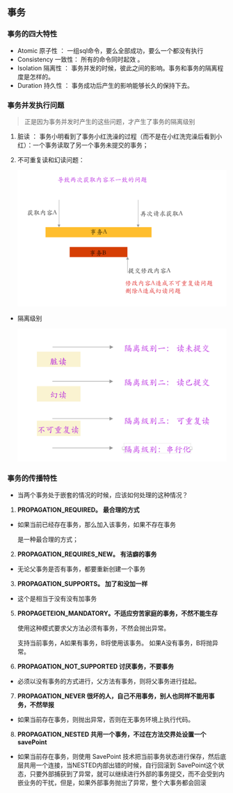 ## 事务



### 事务的四大特性

* Atomic  原子性 ： 一组sql命令，要么全部成功，要么一个都没有执行
* Consistency 一致性： 所有的命令同时起效 。
* Isolation 隔离性 ： 事务并发的时候，彼此之间的影响。事务和事务的隔离程度是怎样的。
* Duration 持久性 ： 事务成功后产生的影响能够长久的保持下去。



### 事务并发执行问题

> 正是因为事务并发时产生的这些问题，才产生了事务的隔离级别

1. 脏读 ：   事务小明看到了事务小红洗澡的过程（而不是在小红洗完澡后看到小红）：一个事务读取了另一个事务未提交的事务；

2. 不可重复读和幻读问题：

   <img src="images/transcation.png" style="zoom:50%;" />

* 隔离级别

  <img src="images/隔离级别.png" style="zoom:50%;" />



### 事务的传播特性

* 当两个事务处于嵌套的情况的时候，应该如何处理的这种情况？



1. **PROPAGATION_REQUIRED。 最合理的方式**

+ 如果当前已经存在事务，那么加入该事务，如果不存在事务

  是一种最合理的方式；

2. **PROPAGATION_REQUIRES_NEW。 有洁癖的事务**

* 无论父事务是否有事务，都要重新创建一个事务

3. **PROPAGATION_SUPPORTS。 加了和没加一样**

* 这个是相当于没有没有加事务

5. **PROPAGETEION_MANDATORY。不适应穷苦家庭的事务，不然不能生存**

   使用这种模式要求父方法必须有事务，不然会抛出异常。

   支持当前事务，A如果有事务，B将使用该事务。 如果A没有事务，B将抛异常。

6. **PROPAGATION_NOT_SUPPORTED 讨厌事务，不要事务** 

* 必须以没有事务的方式进行，父方法有事务，则将父事务进行挂起。

7. **PROPAGATION_NEVER 很坏的人，自己不用事务，别人也同样不能用事务，不然举报**

* 如果当前存在事务，则抛出异常，否则在无事务环境上执行代码。

8. **PROPAGATION_NESTED 共用一个事务，不过在方法交界处设置一个savePoint**

* 如果当前存在事务，则使用 SavePoint 技术把当前事务状态进行保存，然后底层共用一个连接，当NESTED内部出错的时候，自行回滚到 SavePoint这个状态，只要外部捕获到了异常，就可以继续进行外部的事务提交，而不会受到内嵌业务的干扰，但是，如果外部事务抛出了异常，整个大事务都会回滚
  








